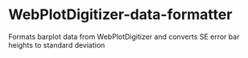# WebPlotDigitizer-data-formatter
Formats barplot data from WebPlotDigitizer and converts SE error bar heights to standard deviation
